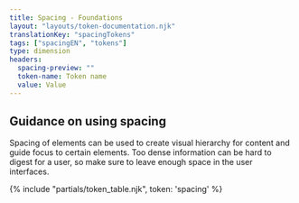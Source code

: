 ```yaml
---
title: Spacing - Foundations
layout: "layouts/token-documentation.njk"
translationKey: "spacingTokens"
tags: ["spacingEN", "tokens"]
type: dimension
headers:
  spacing-preview: ""
  token-name: Token name
  value: Value
---
```


## Guidance on using spacing

Spacing of elements can be used to create visual hierarchy for content and guide focus to certain elements. Too dense information can be hard to digest for a user, so make sure to leave enough space in the user interfaces.

{% include "partials/token_table.njk", token: 'spacing' %}
